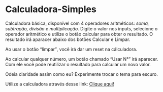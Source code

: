 # Calculadora-Simples

<p>Calculadora básica, disponível com 4 operadores aritméticos:<em> soma, subtração, divisão e multiplicação</em>. Digite o valor nos inputs, selecione o operador
aritmético e utilize o botão calcular para obter o resultado. O resultado irá aparacer abaixo dos botões Calcular e Limpar.</p>

<p>Ao usar o botão <q>limpar</q>, você irá dar um reset na cálculadora.</p>

<p>Ao calcular qualquer número, um botão chamado <q>Usar N°</q> irá aparecer. Com ele você pode reutilizar o resultado para calcular um novo valor.</p>

<p>Odeia claridade assim como eu? Experimente trocar o tema para escuro.</p>

<p>Utilize a calculadora através desse link: <a href="https://arcfives.github.io/Calculadora-Simples/" target="_blank">Clique aqui!</a></p>
